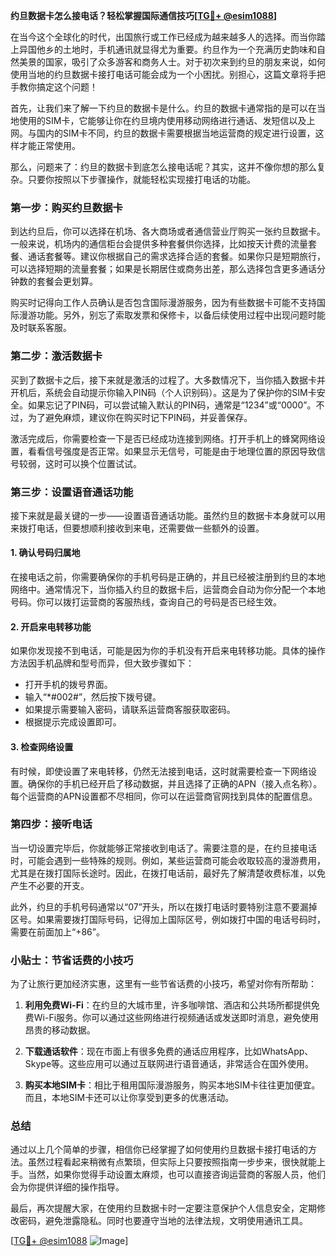 **约旦数据卡怎么接电话？轻松掌握国际通信技巧[[TG💪+ @esim1088](https://t.me/s/esim1088)]**

在当今这个全球化的时代，出国旅行或工作已经成为越来越多人的选择。而当你踏上异国他乡的土地时，手机通讯就显得尤为重要。约旦作为一个充满历史韵味和自然美景的国家，吸引了众多游客和商务人士。对于初次来到约旦的朋友来说，如何使用当地的约旦数据卡接打电话可能会成为一个小困扰。别担心，这篇文章将手把手教你搞定这个问题！

首先，让我们来了解一下约旦的数据卡是什么。约旦的数据卡通常指的是可以在当地使用的SIM卡，它能够让你在约旦境内使用移动网络进行通话、发短信以及上网。与国内的SIM卡不同，约旦的数据卡需要根据当地运营商的规定进行设置，这样才能正常使用。

那么，问题来了：约旦的数据卡到底怎么接电话呢？其实，这并不像你想的那么复杂。只要你按照以下步骤操作，就能轻松实现接打电话的功能。

### 第一步：购买约旦数据卡

到达约旦后，你可以选择在机场、各大商场或者通信营业厅购买一张约旦数据卡。一般来说，机场内的通信柜台会提供多种套餐供你选择，比如按天计费的流量套餐、通话套餐等。建议你根据自己的需求选择合适的套餐。如果你只是短期旅行，可以选择短期的流量套餐；如果是长期居住或商务出差，那么选择包含更多通话分钟数的套餐会更划算。

购买时记得向工作人员确认是否包含国际漫游服务，因为有些数据卡可能不支持国际漫游功能。另外，别忘了索取发票和保修卡，以备后续使用过程中出现问题时能及时联系客服。

### 第二步：激活数据卡

买到了数据卡之后，接下来就是激活的过程了。大多数情况下，当你插入数据卡并开机后，系统会自动提示你输入PIN码（个人识别码）。这是为了保护你的SIM卡安全。如果忘记了PIN码，可以尝试输入默认的PIN码，通常是“1234”或“0000”。不过，为了避免麻烦，建议你在购买时记下PIN码，并妥善保存。

激活完成后，你需要检查一下是否已经成功连接到网络。打开手机上的蜂窝网络设置，看看信号强度是否正常。如果显示无信号，可能是由于地理位置的原因导致信号较弱，这时可以换个位置试试。

### 第三步：设置语音通话功能

接下来就是最关键的一步——设置语音通话功能。虽然约旦的数据卡本身就可以用来拨打电话，但要想顺利接收到来电，还需要做一些额外的设置。

#### 1. 确认号码归属地
在接电话之前，你需要确保你的手机号码是正确的，并且已经被注册到约旦的本地网络中。通常情况下，当你插入约旦的数据卡后，运营商会自动为你分配一个本地号码。你可以拨打运营商的客服热线，查询自己的号码是否已经生效。

#### 2. 开启来电转移功能
如果你发现接不到电话，可能是因为你的手机没有开启来电转移功能。具体的操作方法因手机品牌和型号而异，但大致步骤如下：

- 打开手机的拨号界面。
- 输入“*#002#”，然后按下拨号键。
- 如果提示需要输入密码，请联系运营商客服获取密码。
- 根据提示完成设置即可。

#### 3. 检查网络设置
有时候，即使设置了来电转移，仍然无法接到电话，这时就需要检查一下网络设置。确保你的手机已经开启了移动数据，并且选择了正确的APN（接入点名称）。每个运营商的APN设置都不尽相同，你可以在运营商官网找到具体的配置信息。

### 第四步：接听电话

当一切设置完毕后，你就能够正常接收到电话了。需要注意的是，在约旦接电话时，可能会遇到一些特殊的规则。例如，某些运营商可能会收取较高的漫游费用，尤其是在拨打国际长途时。因此，在拨打电话前，最好先了解清楚收费标准，以免产生不必要的开支。

此外，约旦的手机号码通常以“07”开头，所以在拨打电话时要特别注意不要漏掉区号。如果需要拨打国际号码，记得加上国际区号，例如拨打中国的电话号码时，需要在前面加上“+86”。

### 小贴士：节省话费的小技巧

为了让旅行更加经济实惠，这里有一些节省话费的小技巧，希望对你有所帮助：

1. **利用免费Wi-Fi**：在约旦的大城市里，许多咖啡馆、酒店和公共场所都提供免费Wi-Fi服务。你可以通过这些网络进行视频通话或发送即时消息，避免使用昂贵的移动数据。

2. **下载通话软件**：现在市面上有很多免费的通话应用程序，比如WhatsApp、Skype等。这些应用可以通过互联网进行语音通话，非常适合在国外使用。

3. **购买本地SIM卡**：相比于租用国际漫游服务，购买本地SIM卡往往更加便宜。而且，本地SIM卡还可以让你享受到更多的优惠活动。

### 总结

通过以上几个简单的步骤，相信你已经掌握了如何使用约旦数据卡接打电话的方法。虽然过程看起来稍微有点繁琐，但实际上只要按照指南一步步来，很快就能上手。当然，如果你觉得手动设置太麻烦，也可以直接咨询运营商的客服人员，他们会为你提供详细的操作指导。

最后，再次提醒大家，在使用约旦数据卡时一定要注意保护个人信息安全，定期修改密码，避免泄露隐私。同时也要遵守当地的法律法规，文明使用通讯工具。

[[TG💪+ @esim1088](https://t.me/s/esim1088) ![Image](https://i.postimg.cc/4NQfJmqS/Snipaste-2025-05-13-00-14-12.png)]